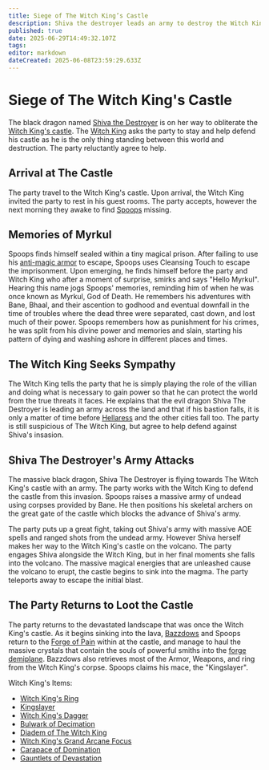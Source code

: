 ```yaml
---
title: Siege of The Witch King’s Castle
description: Shiva the destroyer leads an army to destroy the Witch King
published: true
date: 2025-06-29T14:49:32.107Z
tags: 
editor: markdown
dateCreated: 2025-06-08T23:59:29.633Z
---
```


# Siege of The Witch King's Castle
The black dragon named [Shiva the Destroyer](/characters/shiva-the-destroyer) is on her way to obliterate the [Witch King's castle](/locations/Ereriad/the-witch-kings-castle). The [Witch King](/characters/bane) asks the party to stay and help defend his castle as he is the only thing standing between this world and destruction. The party reluctantly agree to help.


## Arrival at The Castle
The party travel to the Witch King's castle. Upon arrival, the Witch King invited the party to rest in his guest rooms. The party accepts, however the next morning they awake to find [Spoops](/characters/spoops) missing. 


## Memories of Myrkul
Spoops finds himself sealed within a tiny magical prison. After failing to use his [anti-magic armor](/items/anti-magic-armor) to escape, Spoops uses Cleansing Touch to escape the imprisonment. Upon emerging, he finds himself before the party and Witch King who after a moment of surprise, smirks and says "Hello Myrkul". Hearing this name jogs Spoops' memories, reminding him of when he was once known as Myrkul, God of Death. He remembers his adventures with Bane, Bhaal, and their ascention to godhood and eventual downfall in the time of troubles where the dead three were separated, cast down, and lost much of their power. Spoops remembers how as punishment for his crimes, he was split from his divine power and memories and slain, starting his pattern of dying and washing ashore in different places and times.

## The Witch King Seeks Sympathy
The Witch King tells the party that he is simply playing the role of the villian and doing what is necessary to gain power so that he can protect the world from the true threats it faces. He explains that the evil dragon Shiva The Destroyer is leading an army across the land and that if his bastion falls, it is only a matter of time before [Hellaress](/locations/Ereriad/Hellaress) and the other cities fall too. The party is still suspicious of The Witch King, but agree to help defend against Shiva's insasion.


## Shiva The Destroyer's Army Attacks
The massive black dragon, Shiva The Destroyer is flying towards The Witch King's castle with an army. The party works with the Witch King to defend the castle from this invasion. Spoops raises a massive army of undead using corpses provided by Bane. He then positions his skeletal archers on the great gate of the castle which blocks the advance of Shiva's army.

The party puts up a great fight, taking out Shiva's army with massive AOE spells and ranged shots from the undead army. However Shiva herself makes her way to the Witch King's castle on the volcano. The party engages Shiva alongside the Witch King, but in her final moments she falls into the volcano. The massive magical energies that are unleashed cause the volcano to erupt, the castle begins to sink into the magma. The party teleports away to escape the initial blast.


## The Party Returns to Loot the Castle
The party returns to the devastated landscape that was once the Witch King's castle. As it begins sinking into the lava, [Bazzdows](/characters/bazzdos) and Spoops return to the [Forge of Pain](/locations/Ereriad/forge-of-pain) within at the castle, and manage to haul the massive crystals that contain the souls of powerful smiths into the [forge demiplane](/locations/forge-demiplane). Bazzdows also retrieves most of the Armor, Weapons, and ring from the Witch King's corpse. Spoops claims his mace, the "Kingslayer".


Witch King's Items:
- [Witch King's Ring](/items/witch-kings-ring)
- [Kingslayer](/items/Kingslayer)
- [Witch King's Dagger](/items/Witch-Kings-Dagger)
- [Bulwark of Decimation](/items/Bulwark-of-Decimation)
- [Diadem of The Witch King](/items/Diadem-of-the-Witch-King)
- [Witch King's Grand Arcane Focus](/items/Witch-King's-Grand-Arcane-Focus)
- [Carapace of Domination](/items/Carapace-of-Domination)
- [Gauntlets of Devastation](/items/Gauntlets-of-Devastation)